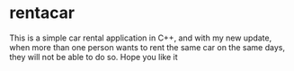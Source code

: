 # rentacar
This is a simple car rental application in C++, and with my new update, when more than one person wants to rent the same car on the same days, they will not be able to do so. Hope you like it


